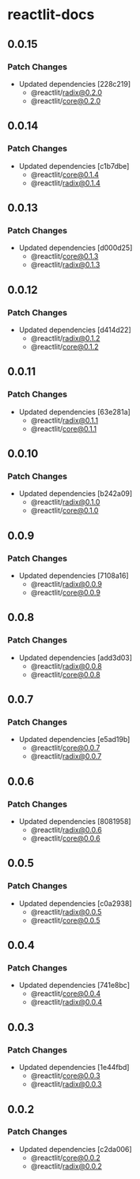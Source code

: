 # reactlit-docs

## 0.0.15

### Patch Changes

- Updated dependencies [228c219]
  - @reactlit/radix@0.2.0
  - @reactlit/core@0.2.0

## 0.0.14

### Patch Changes

- Updated dependencies [c1b7dbe]
  - @reactlit/core@0.1.4
  - @reactlit/radix@0.1.4

## 0.0.13

### Patch Changes

- Updated dependencies [d000d25]
  - @reactlit/core@0.1.3
  - @reactlit/radix@0.1.3

## 0.0.12

### Patch Changes

- Updated dependencies [d414d22]
  - @reactlit/radix@0.1.2
  - @reactlit/core@0.1.2

## 0.0.11

### Patch Changes

- Updated dependencies [63e281a]
  - @reactlit/radix@0.1.1
  - @reactlit/core@0.1.1

## 0.0.10

### Patch Changes

- Updated dependencies [b242a09]
  - @reactlit/radix@0.1.0
  - @reactlit/core@0.1.0

## 0.0.9

### Patch Changes

- Updated dependencies [7108a16]
  - @reactlit/radix@0.0.9
  - @reactlit/core@0.0.9

## 0.0.8

### Patch Changes

- Updated dependencies [add3d03]
  - @reactlit/radix@0.0.8
  - @reactlit/core@0.0.8

## 0.0.7

### Patch Changes

- Updated dependencies [e5ad19b]
  - @reactlit/core@0.0.7
  - @reactlit/radix@0.0.7

## 0.0.6

### Patch Changes

- Updated dependencies [8081958]
  - @reactlit/radix@0.0.6
  - @reactlit/core@0.0.6

## 0.0.5

### Patch Changes

- Updated dependencies [c0a2938]
  - @reactlit/radix@0.0.5
  - @reactlit/core@0.0.5

## 0.0.4

### Patch Changes

- Updated dependencies [741e8bc]
  - @reactlit/core@0.0.4
  - @reactlit/radix@0.0.4

## 0.0.3

### Patch Changes

- Updated dependencies [1e44fbd]
  - @reactlit/core@0.0.3
  - @reactlit/radix@0.0.3

## 0.0.2

### Patch Changes

- Updated dependencies [c2da006]
  - @reactlit/core@0.0.2
  - @reactlit/radix@0.0.2
